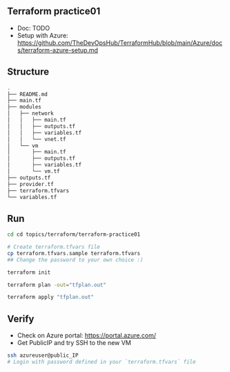 ## Terraform practice01

- Doc: TODO
- Setup with Azure: https://github.com/TheDevOpsHub/TerraformHub/blob/main/Azure/docs/terraform-azure-setup.md

## Structure

```bash
.
├── README.md
├── main.tf
├── modules
│   ├── network
│   │   ├── main.tf
│   │   ├── outputs.tf
│   │   ├── variables.tf
│   │   └── vnet.tf
│   └── vm
│       ├── main.tf
│       ├── outputs.tf
│       ├── variables.tf
│       └── vm.tf
├── outputs.tf
├── provider.tf
├── terraform.tfvars
└── variables.tf
```

## Run

```bash
cd cd topics/terraform/terraform-practice01

# Create terraform.tfvars file
cp terraform.tfvars.sample terraform.tfvars
## Change the password to your own choice :)

terraform init

terraform plan -out="tfplan.out"

terraform apply "tfplan.out"
```

## Verify

- Check on Azure portal: https://portal.azure.com/
- Get PublicIP and try SSH to the new VM

```bash
ssh azureuser@public_IP
# Login with password defined in your `terraform.tfvars` file
```
